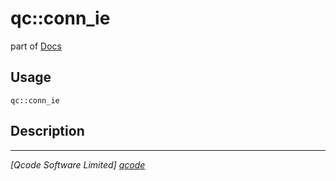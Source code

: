 qc::conn_ie
===========

part of [Docs](../index.md)

Usage
-----
`qc::conn_ie `

Description
-----------


----------------------------------
*[Qcode Software Limited] [qcode]*

[qcode]: http://www.qcode.co.uk "Qcode Software"